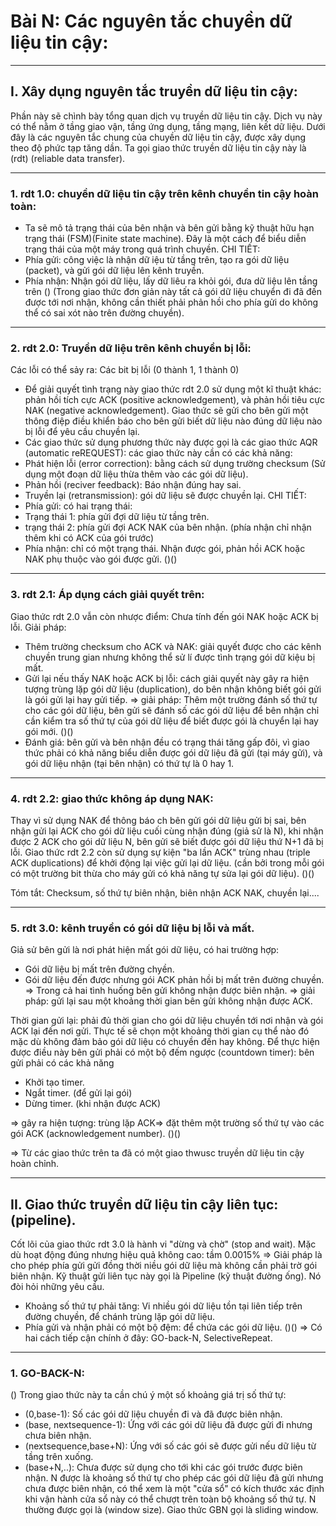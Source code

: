 # Bài N: Các nguyên tắc chuyền dữ liệu tin cậy:

-----------------------------
## I. Xây dụng nguyên tắc truyền dữ liệu tin cậy:
  Phần này sẽ chình bày tổng quan dịch vụ truyền dữ liệu tin cậy. Dịch vụ này có thể nằm ở tầng giao vận, tầng ứng dụng, tầng mạng, liên kết dữ liệu. Dưới đây là các nguyên tắc chung của chuyền dữ liệu tin cậy, được xây dụng theo độ phức tạp tăng dần.
  Ta gọi giao thức truyền dữ liệu tin cậy này là (rdt) (reliable data transfer).
  
--------------------------
### 1. rdt 1.0: chuyền dữ liệu tin cậy trên kênh chuyền tin cậy hoàn toàn:
-  Ta sẽ mô tả trạng thái của bên nhận và bên gửi bằng kỹ thuật hữu hạn trạng thái (FSM)(Finite state machine). Đây là một cách để biểu diễn trạng thái của một máy trong quá trình chuyền.
  CHI TIẾT:
-  Phía gửi: công việc là nhận dữ iệu từ tầng trên, tạo ra gói dữ liệu (packet), và gửi gói dữ liệu lên kênh truyền. 
-  Phía nhận: Nhận gói dữ liệu, lấy dữ liêu ra khỏi gói, đưa dữ liệu lên tầng trên 
()
(Trong giao thức đơn giản này tất cả gói dữ liệu chuyển đi đã đến được tới nơi nhận, không cần thiết phải phản hồi cho phía gửi do không thể có sai xót nào trên đường chuyền).

-------------------------------
### 2. rdt 2.0: Truyền dữ liệu trên kênh chuyền bị lỗi:
  Các lỗi có thể sảy ra: Các bit bị lỗi (0 thành 1, 1 thành 0)
-  Để giải quyết tình trạng này giao thức rdt 2.0 sử dụng một kĩ thuật khác: phản hồi tích cực ACK (positive acknowledgement), và phản hồi tiêu cực NAK (negative acknowledgement). Giao thức sẽ gửi cho bên gửi một thông điệp điều khiển báo cho bên gửi biết dữ liệu nào đúng dữ liệu nào bị lỗi để yêu cầu chuyền lại. 
-  Các giao thức sử dụng phương thức này được gọi là các giao thức AQR (automatic reREQUEST): các giao thức này cần có các khả năng:
  -  Phát hiện lỗi (error correction): bằng cách sử dụng trường checksum (Sử dụng một đoạn dữ liệu thừa thêm vào các gói dữ liệu).
  -  Phản hồi (reciver feedback): Báo nhận đúng hay sai.
  -  Truyền lại (retransmission): gói dữ liệu sẽ được chuyền lại.
  CHI TIẾT:
-  Phía gửi: có hai trạng thái:
  - Trạng thái 1: phía gửi đợi dữ liệu từ tầng trên.
  - trạng thái 2: phía gửi đợi ACK NAK của bên nhận.
  (phía nhận chỉ nhận thêm khi có ACK của gói trước)
- Phía nhận: chỉ có một trạng thái. Nhận được gói, phản hồi ACK hoặc NAK phụ thuộc vào gói được gửi.
()()

----------------------
### 3. rdt 2.1: Áp dụng cách giải quyết trên:
  Giao thức rdt 2.0 vẫn còn nhược điểm: Chưa tính đến gói NAK hoặc ACK bị lỗi.
  Giải pháp:
  - Thêm trường checksum cho ACK và NAK: giải quyết được cho các kênh chuyền trung gian nhưng không thể sử lí được tình trạng gói dữ kiệu bị mất.
  - Gửi lại nếu thấy NAK hoặc ACK bị lỗi: cách giải quyết này gây ra hiện tượng trùng lặp gói dữ liệu (duplication), do bên nhận không biết gói gửi là gói gửi lại hay gửi tiếp.
  => giải pháp: Thêm một trường đánh số thứ tự cho các gói dữ liệu, bên gửi sẽ đánh số các gói dữ liệu để bên nhận chỉ cần kiểm tra số thứ tự của gói dữ liệu để biết được gói là chuyển lại hay gói mới.
  ()()
  - Đánh giá: bên gửi và bên nhận đều có trạng thái tăng gấp đôi, vì giao thức phải có khả năng biểu diễn được gói dữ liệu đã gửi (tại máy gửi), và gói dữ liệu nhận (tại bên nhận)  có thứ tự là 0 hay 1. 
  
------------------------
### 4. rdt 2.2: giao thức không áp dụng NAK:
  Thay vì sử dụng NAK để thông báo ch bên gửi gói dữ liệu gửi bị sai, bên nhận gửi lại ACK cho gói dữ liệu cuối cùng nhận đúng (giả sử là N), khi nhận được 2 ACK cho gói dữ liệu N, bên gửi sẽ biết được gói dữ liệu thứ N+1 đã bị lỗi.
   Giao thức rdt 2.2 còn sử dụng sự kiện "ba lần ACK" trùng nhau (triple ACK duplications) để khởi động lại việc gửi lại dữ liệu. (cần bởi trong mỗi gói có một trường bit thừa cho máy gửi có khả năng tự sửa lại gói dữ liệu).
   ()()

Tóm tắt: Checksum, số thứ tự biên nhận, biên nhận ACK NAK, chuyền lại....

------------------
### 5. rdt 3.0: kênh truyền  có gói dữ liệu bị lỗi và mất.
Giả sử bên gửi là nơi phát hiện mất gói dữ liệu, có hai trường hợp:
-  Gói dữ liệu bị mất trên đường chyền.
-  Gói dữ liệu đến được nhưng gói ACK phản hồi bị mất trên đường chuyền.
=> Trong cả hai tình huống bên gửi không nhận được biên nhận.
=> giải pháp: gửi lại sau một khoảng thời gian bên gửi không nhận được ACK.

  Thời gian gửi lại: phải đủ thời gian cho gói dữ liệu chuyền tới nơi nhận và gói ACK lại đến nơi gửi. Thực tế sẽ chọn một khoảng thời gian cụ thể nào đó mặc dù không đảm bảo gói dữ liệu có chuyền đến hay không.
  Để thực hiện được điều này bên gửi phải có một bộ đếm ngược (countdown timer): bên gửi phải có các khả năng
  - Khởi tạo timer.
  - Ngắt timer. (để gửi lại gói)
  - Dừng timer. (khi nhận được ACK)
  
=> gây ra hiện tượng: trùng lặp ACK=> đặt thêm một trường số thứ tự vào các gói ACK (acknowledgement number).
()()

=> Từ các giao thức trên ta đã có một giao thwusc truyền dữ liệu tin cậy hoàn chỉnh.

---------------------
## II. Giao thức truyền dữ liệu tin cậy liên tục: (pipeline).
Cốt lõi của giao thức rdt 3.0 là hành vi "dừng và chờ" (stop and wait). Mặc dù hoạt động đúng nhưng hiệu quả không cao: tầm 0.0015%
=> Giải pháp là cho phép phía gửi gửi đồng thời niều gói dữ liệu mà không cần phải trờ gói biên nhận. Kỹ thuật gửi liên tục này gọi là Pipeline (kỹ thuật đường ống). Nó đòi hỏi những yêu cầu.

-  Khoảng số thứ tự phải tăng: Vi nhiều gói dữ liệu tồn tại liên tiếp trên đường chuyền, để chánh trùng lặp gói dữ liệu. 
-  Phía gửi và nhận phải có một bộ đệm: để chứa các gói dữ liệu.
()()
=> Có hai cách tiếp cận chính ở đây: GO-back-N, SelectiveRepeat.

------------------------
### 1. GO-BACK-N:
()
Trong giao thức này ta cần chú ý một số khoảng giá trị số thứ tự:
- (0,base-1):             Số các gói dữ liệu chuyền đi và đã được biên nhận.
- (base, nextsequence-1): Ứng với các gói dữ liệu đã được gửi đi nhưng chưa biên nhận.
- (nextsequence,base+N):  Ứng với số các gói sẽ được gửi nếu dữ liệu từ tầng trên xuống.
- (base+N,..):            Chưa được sử dụng cho tới khi các gói trước được biên nhận.
  N được là khoảng số thứ tự cho phép các gói dữ liệu đã gửi nhưng chưa được biên nhận, có thể xem là một "cửa sổ" có kích thước xác định khi vận hành cửa sổ này có thể chượt trên toàn bộ khoảng số thứ tự. N thường được gọi là (window size). Giao thức GBN gọi là sliding window.

 
  
